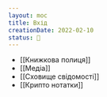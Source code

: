 ```yaml
---
layout: moc
title: Вхід
creationDate: 2022-02-10
status: 🌱
---
```

- [[Книжкова полиця]]
- [[Медіа]]
- [[Сховище свідомості]]
- [[Крипто нотатки]]

